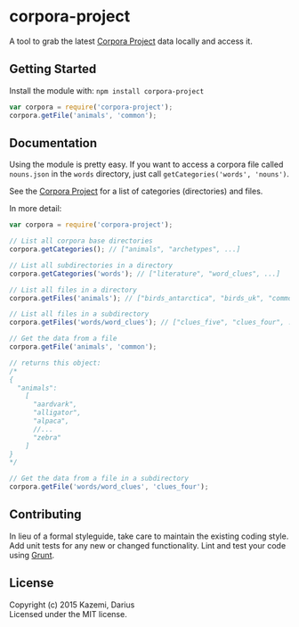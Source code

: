 # corpora-project

A tool to grab the latest [Corpora Project](https://github.com/dariusk/corpora/) data locally and access it.

## Getting Started
Install the module with: `npm install corpora-project`

```javascript
var corpora = require('corpora-project');
corpora.getFile('animals', 'common');
```

## Documentation
Using the module is pretty easy. If you want to access a corpora file called `nouns.json` in the `words` directory, just call `getCategories('words', 'nouns')`.

See the [Corpora Project](https://github.com/dariusk/corpora/tree/master/data) for a list of categories (directories) and files.

In more detail:

```javascript
var corpora = require('corpora-project');

// List all corpora base directories
corpora.getCategories(); // ["animals", "archetypes", ...]

// List all subdirectories in a directory
corpora.getCategories('words'); // ["literature", "word_clues", ...]

// List all files in a directory
corpora.getFiles('animals'); // ["birds_antarctica", "birds_uk", "common", ...]

// List all files in a subdirectory
corpora.getFiles('words/word_clues'); // ["clues_five", "clues_four", ...]

// Get the data from a file
corpora.getFile('animals', 'common');

// returns this object:
/*
{
  "animals":
    [
      "aardvark",
      "alligator",
      "alpaca",
      //...
      "zebra"
    ]
}
*/

// Get the data from a file in a subdirectory
corpora.getFile('words/word_clues', 'clues_four');
```

## Contributing
In lieu of a formal styleguide, take care to maintain the existing coding style. Add unit tests for any new or changed functionality. Lint and test your code using [Grunt](http://gruntjs.com/).

## License
Copyright (c) 2015 Kazemi, Darius  
Licensed under the MIT license.
